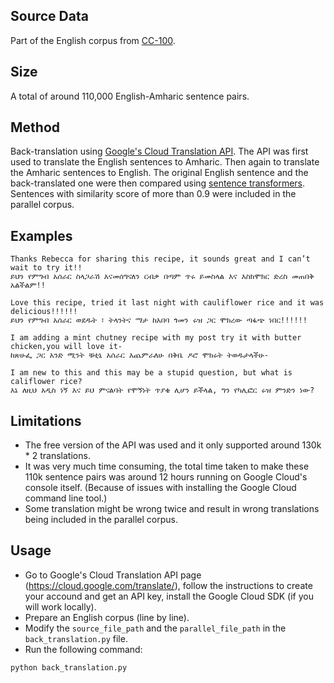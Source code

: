 ## Source Data 

Part of the English corpus from [CC-100](https://data.statmt.org/cc-100/). 

## Size 

A total of around 110,000 English-Amharic sentence pairs. 

## Method 

 Back-translation using [Google's Cloud Translation API](https://cloud.google.com/translate/). The API was first used to translate the English sentences to Amharic. Then again to translate the Amharic sentences to English. The original English sentence and the back-translated one were then compared using [sentence transformers](https://www.sbert.net/). Sentences with similarity score of more than 0.9 were included in the parallel corpus. 

 ## Examples 

 ```
Thanks Rebecca for sharing this recipe, it sounds great and I can’t wait to try it!!
ይህን የምግብ አሰራር ስላጋራሽ እናመሰግናለን ርብቃ በጣም ጥሩ ይመስላል እና እስክሞክር ድረስ መጠበቅ አልችልም!!

Love this recipe, tried it last night with cauliflower rice and it was delicious!!!!!!
ይህን የምግብ አሰራር ወደዱት ፣ ትላንትና ማታ ከአበባ ጎመን ሩዝ ጋር ሞክረው ጣፋጭ ነበር!!!!!!

I am adding a mint chutney recipe with my post try it with butter chicken,you will love it-
ከጽሁፌ ጋር አንድ ሚንት ቹቲኒ አሰራር እጨምራለሁ በቅቤ ዶሮ ሞክሩት ትወዱታላችሁ-

I am new to this and this may be a stupid question, but what is califlower rice?
እኔ ለዚህ አዲስ ነኝ እና ይህ ምናልባት የሞኝነት ጥያቄ ሊሆን ይችላል, ግን የካሊፎር ሩዝ ምንድን ነው?
 ```

 ## Limitations 

  - The free version of the API was used and it only supported around 130k * 2 translations. 
  - It was very much time consuming, the total time taken to make these 110k sentence pairs was around 12 hours running on Google Cloud's console itself. (Because of issues with installing the Google Cloud command line tool.)
   - Some translation might be wrong twice and result in wrong translations being included in the parallel corpus. 


## Usage 

- Go to Google's Cloud Translation API page (https://cloud.google.com/translate/), follow the instructions to create your accound and get an API key, install the Google Cloud SDK (if you will work locally). 
- Prepare an English corpus (line by line).
- Modify the ```source_file_path``` and the ```parallel_file_path``` in the ```back_translation.py``` file. 
- Run the following command:
```
python back_translation.py
```